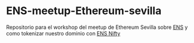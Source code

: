# ENS-meetup-Ethereum-sevilla
Repositorio para el workshop del meetup de Ethereum Sevilla sobre [ENS](https://ens.domains/) y como tokenizar nuestro dominio con [ENS Nifty](https://ensnifty.com/)
